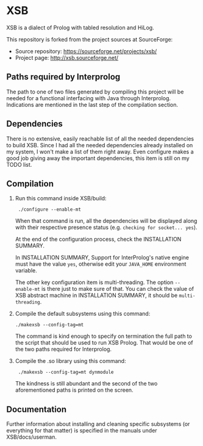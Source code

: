 # XSB
XSB is a dialect of Prolog with tabled resolution and HiLog.

This repository is forked from the project sources at SourceForge:
* Source repository: https://sourceforge.net/projects/xsb/
* Project page: http://xsb.sourceforge.net/

## Paths required by Interprolog
The path to one of two files generated by compiling this project will be needed for a functional interfacing with Java through Interprolog.
Indications are mentioned in the last step of the compilation section.

## Dependencies
There is no extensive, easily reachable list of all the needed dependencies to build XSB. 
Since I had all the needed dependencies already installed on my system, I won't make a list of them right away. 
Even configure makes a good job giving away the important dependencies, this item is still on my TODO list.

## Compilation
1. Run this command inside XSB/build:
   ```shell script
    ./configure --enable-mt
   ```
   When that command is run, all the dependencies will be displayed along with their respective presence status (e.g. `checking for socket... yes`). 

   At the end of the configuration process, check the INSTALLATION SUMMARY.

   In INSTALLATION SUMMARY, Support for InterProlog's native engine must have the value `yes`, otherwise edit your `JAVA_HOME` environment variable.

   The other key configuration item is multi-threading. The option `--enable-mt` is there just to make sure of that. 
   You can check the value of XSB abstract machine in INSTALLATION SUMMARY, it should be `multi-threading`.

2. Compile the default subsystems using this command:
   ```shell script
   ./makexsb --config-tag=mt
   ```

   The command is kind enough to specify on termination the full path to the script that should be used to run XSB Prolog. 
   That would be one of the two paths required for Interprolog.

3. Compile the .so library using this command:
   ```shell script
    ./makexsb --config-tag=mt dynmodule
   ```
   
   The kindness is still abundant and the second of the two aforementioned paths is printed on the screen.

## Documentation
Further information about installing and cleaning specific subsystems (or everything for that matter) is specified in the manuals under XSB/docs/userman.